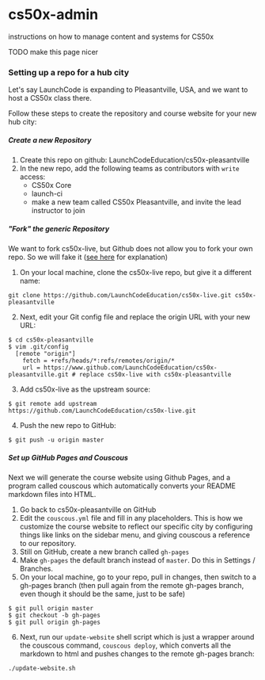 # cs50x-admin
instructions on how to manage content and systems for CS50x

TODO make this page nicer


### Setting up a repo for a hub city

Let's say LaunchCode is expanding to Pleasantville, USA, and we want to host a CS50x class there.

Follow these steps to create the repository and course website for your new hub city:

##### Create a new Repository

1. Create this repo on github: LaunchCodeEducation/cs50x-pleasantville
2. In the new repo, add the following teams as contributors with `write` access:
    * CS50x Core
    * launch-ci
    * make a new team called CS50x Pleasantville, and invite the lead instructor to join

##### "Fork" the generic Repository

We want to fork cs50x-live, but Github does not allow you to fork your own repo. So we will fake it (<a href="http://bitdrift.com/post/4534738938/fork-your-own-project-on-github" target="_blank">see here</a> for explanation)

1. On your local machine, clone the cs50x-live repo, but give it a different name:
  ```
  git clone https://github.com/LaunchCodeEducation/cs50x-live.git cs50x-pleasantville
  ```
2. Next, edit your Git config file and replace the origin URL with your new URL:
  ```
  $ cd cs50x-pleasantville
  $ vim .git/config
    [remote "origin"]
      fetch = +refs/heads/*:refs/remotes/origin/*
      url = https://www.github.com/LaunchCodeEducation/cs50x-pleasantville.git # replace cs50x-live with cs50x-pleasantville
  ```
3. Add cs50x-live as the upstream source:
  ```
  $ git remote add upstream https://github.com/LaunchCodeEducation/cs50x-live.git
  ```
4. Push the new repo to GitHub:
  ```
  $ git push -u origin master
  ```
  
##### Set up GitHub Pages and Couscous

Next we will generate the course website using Github Pages, and a program called couscous which automatically converts your README markdown files into HTML.

1. Go back to cs50x-pleasantville on GitHub
1. Edit the `couscous.yml` file and fill in any placeholders. This is how we customize the course website to reflect our specific city by configuring things like links on the sidebar menu, and giving couscous a reference to our repository.
2. Still on GitHub, create a new branch called `gh-pages`
3. Make `gh-pages` the default branch instead of `master`. Do this in Settings / Branches.
4. On your local machine, go to your repo, pull in changes, then switch to a gh-pages branch (then pull again from the remote gh-pages branch, even though it should be the same, just to be safe)
  ```
  $ git pull origin master
  $ git checkout -b gh-pages
  $ git pull origin gh-pages
  ```
6. Next, run our `update-website` shell script which is just a wrapper around the couscous command, `couscous deploy`, which converts all the markdown to html and pushes changes to the remote gh-pages branch:
  ```
  ./update-website.sh
  ```

